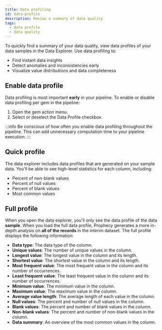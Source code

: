 ```yaml
---
title: Data profiling
id: data-profile
description: Review a summary of data quality
tags:
  - data profile
  - data quality
---
```


To quickly find a summary of your data quality, view data profiles of your data samples in the Data Explorer. Use data profiling to:

- Find instant data insights
- Detect anomalies and inconsistencies early
- Visualize value distributions and data completeness

## Enable data profile

Data profiling is most important **early** in your pipeline. To enable or disable data profiling per gem in the pipeline:

1. Open the gem action menu.
1. Select or deselect the Data Profile checkbox.

:::info
Be conscious of how often you enable data profiling throughout the pipeline. This can add unnecessary computation time to your pipeline execution.
:::

## Quick profile

The data explorer includes data profiles that are generated on your sample data. You'll be able to see high-level statistics for each column, including:

- Percent of non-blank values
- Percent of null values
- Percent of blank values
- Most common values

## Full profile

When you open the data explorer, you'll only see the data profile of the data **sample**. When you load the full data profile, Prophecy generates a more in-depth analysis on **all of the records** in the interim dataset. The full profile displays the following information:

- **Data type**: The data type of the column.
- **Unique values**: The number of unique values in the column.
- **Longest value**: The longest value in the column and its length.
- **Shortest value**: The shortest value in the column and its length.
- **Most frequent value**: The most frequent value in the column and its number of occurrences.
- **Least frequent value**: The least frequent value in the column and its number of occurrences.
- **Minimum value**: The minimum value in the column.
- **Maximum value**: The maximum value in the column.
- **Average value length**: The average length of each value in the column.
- **Null values**: The percent and number of null values in the column.
- **Blank values**: The percent and number of blank values in the column.
- **Non-blank values**: The percent and number of non-blank values in the column.
- **Data summary**: An overview of the most common values in the column.
